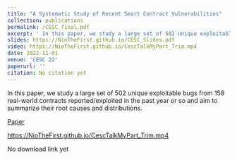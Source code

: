 ```yaml
---
title: "A Systematic Study of Recent Smart Contract Vulnerabilities"
collection: publications
permalink: /CESC_final.pdf
excerpt: ' In this paper, we study a large set of 502 unique exploitable bugs from 158 real-world contracts reported/exploited in the past year or so and aim to summarize their root causes and distributions.'
slides: https://NioTheFirst.github.io/CESC_Slides.pdf
video: https://NioTheFirst.github.io/CescTalkMyPart_Trim.mp4
date: 2022-11-01
venue: 'CESC 22'
paperurl: ''
citation: No citation yet
---
```

In this paper, we study a large set of 502 unique exploitable bugs from 158 real-world contracts reported/exploited in the past year or so and aim to summarize their root causes and distributions.

[Paper](http://NioTheFirst.github.io/CESC_final.pdf)

https://NioTheFirst.github.io/CescTalkMyPart_Trim.mp4


No download link yet

  


